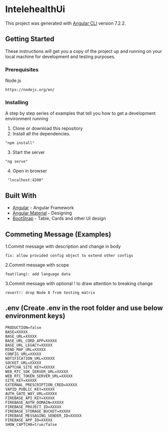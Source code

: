 # IntelehealthUi

This project was generated with [Angular CLI](https://github.com/angular/angular-cli) version 7.2.2.

## Getting Started

These instructions will get you a copy of the project up and running on your local machine for development and testing purposes.

### Prerequisites
Node.js
   ```
   https://nodejs.org/en/
   ```
   
    
### Installing
A step by step series of examples that tell you how to get a development environment running
1. Clone or download this repository
2. Install all the dependencies.
```
"npm install"
```    
3. Start the server
```
"ng serve"
```

4. Open in browser
```
 "localhost:4200"
```

## Built With

* [Angular](https://angular.io/) - Angular Framework
* [Angular Material](https://material.angular.io/) - Designing
* [BootStrap](https://getbootstrap.com/) - Table, Cards and other UI design

## Commeting Message (Examples)
1.Commit message with description and change in body
```
fix: allow provided config object to extend other configs
```
2.Commit message with scope
```
feat(lang): add language data
```
3.Commit message with optional ! to draw attention to breaking change
```
revert!: drop Node 8 from testing matrix
```

## .env (Create .env in the root folder and use below environment keys)

```
PRODUCTION=false
BASE=XXXXX
BASE_URL=XXXXX
BASE_URL_CORD_APP=XXXXX
BASE_URL_LEGACY=XXXXX
MIND_MAP_URL=XXXXX
CONFIG_URL=XXXXX
NOTIFICATION_URL=XXXXX
SOCKET_URL=XXXXX
CAPTCHA_SITE_KEY=XXXXX
WEB_RTC_SDK_SERVER_URL=XXXXX
WEB_RTC_TOKEN_SERVER_URL=XXXXX
SITE_KEY=XXXXX
EXTERNAL_PRESCRIPTION_CRED=XXXXX
VAPID_PUBLIC_KEY=XXXXX
AUTH_GATE_WAY_URL=XXXXX
FIREBASE_API_KEY=XXXXX
FIREBASE_AUTH_DOMAIN=XXXXX
FIREBASE_PROJECT_ID=XXXXX
FIREBASE_STORAGE_BUCKET=XXXXX
FIREBASE_MESSAGING_SENDER_ID=XXXXX
FIREBASE_APP_ID=XXXXX
SHOW_CAPTCHA=true/false
```